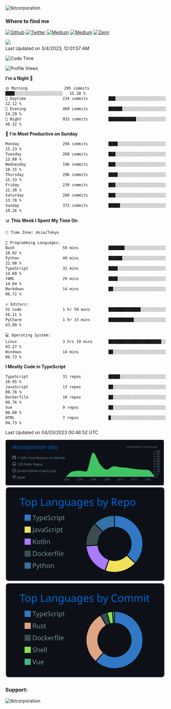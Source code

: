 <p align="left"> <img src="https://komarev.com/ghpvc/?username=tktcorporation&label=Profile%20views&color=0e75b6&style=flat" alt="tktcorporation" /> </p>

<h3>Where to find me</h3>
<p>
<a href="https://github.com/tktcorporation" target="_blank"><img alt="Github" src="https://img.shields.io/badge/GitHub-%2312100E.svg?&style=for-the-badge&logo=Github&logoColor=white" /></a>
<a href="https://twitter.com/tktcorporation" target="_blank"><img alt="Twitter" src="https://img.shields.io/badge/twitter-%231DA1F2.svg?&style=for-the-badge&logo=twitter&logoColor=white" /></a>
<a href="https://www.linkedin.com/in/tktcorporation" target="_blank"><img alt="Medium" src="https://img.shields.io/badge/linkdin-0a66c2.svg?&style=for-the-badge&logo=linkedin&logoColor=white" /></a>
<a href="https://qiita.com/tktcorporation" target="_blank"><img alt="Medium" src="https://img.shields.io/badge/qiita-55C500.svg?&style=for-the-badge&logo=qiita&logoColor=white" /></a>
<a href="https://zenn.dev/tktcorporation" target="_blank"><img alt="Zenn" src="https://img.shields.io/badge/Zenn-3EA8FF.svg?&style=for-the-badge&logo=Zenn&logoColor=white" /></a>
</p>

<!--START_SECTION:lapras-card-->
<a href="https://lapras.com/public/tktcorporation" target="_blank" rel="noopener noreferrer"><img src="https://lapras-card-generator.vercel.app/api/svg?e=3.89&b=3.48&i=3.59&b1=%23232323&b2=%236d6d6d&i1=%23212121&i2=%23818181&l=en" width="300" ></a>  
Last Updated on 3/4/2023, 12:01:57 AM
<!--END_SECTION:lapras-card-->
  
<!--START_SECTION:waka-->
![Code Time](http://img.shields.io/badge/Code%20Time-889%20hrs%2021%20mins-blue)

![Profile Views](http://img.shields.io/badge/Profile%20Views-24-blue)

**I'm a Night 🦉** 

```text
🌞 Morning                295 commits         ████░░░░░░░░░░░░░░░░░░░░░   15.28 % 
🌆 Daytime                234 commits         ███░░░░░░░░░░░░░░░░░░░░░░   12.12 % 
🌃 Evening                469 commits         ██████░░░░░░░░░░░░░░░░░░░   24.29 % 
🌙 Night                  933 commits         ████████████░░░░░░░░░░░░░   48.32 % 
```
📅 **I'm Most Productive on Sunday** 

```text
Monday                   294 commits         ████░░░░░░░░░░░░░░░░░░░░░   15.23 % 
Tuesday                  268 commits         ███░░░░░░░░░░░░░░░░░░░░░░   13.88 % 
Wednesday                196 commits         ███░░░░░░░░░░░░░░░░░░░░░░   10.15 % 
Thursday                 296 commits         ████░░░░░░░░░░░░░░░░░░░░░   15.33 % 
Friday                   239 commits         ███░░░░░░░░░░░░░░░░░░░░░░   12.38 % 
Saturday                 266 commits         ███░░░░░░░░░░░░░░░░░░░░░░   13.78 % 
Sunday                   372 commits         █████░░░░░░░░░░░░░░░░░░░░   19.26 % 
```


📊 **This Week I Spent My Time On** 

```text
🕑︎ Time Zone: Asia/Tokyo

💬 Programming Languages: 
Bash                     59 mins             ███████░░░░░░░░░░░░░░░░░░   28.02 % 
Python                   49 mins             ██████░░░░░░░░░░░░░░░░░░░   22.98 % 
TypeScript               31 mins             ████░░░░░░░░░░░░░░░░░░░░░   14.60 % 
YAML                     29 mins             ████░░░░░░░░░░░░░░░░░░░░░   14.04 % 
Markdown                 14 mins             ██░░░░░░░░░░░░░░░░░░░░░░░   06.72 % 

🔥 Editors: 
VS Code                  1 hr 59 mins        ██████████████░░░░░░░░░░░   56.11 % 
PyCharm                  1 hr 33 mins        ███████████░░░░░░░░░░░░░░   43.89 % 

💻 Operating System: 
Linux                    3 hrs 19 mins       ███████████████████████░░   93.27 % 
Windows                  14 mins             ██░░░░░░░░░░░░░░░░░░░░░░░   06.73 % 
```

**I Mostly Code in TypeScript** 

```text
TypeScript               31 repos            █████░░░░░░░░░░░░░░░░░░░░   20.95 % 
JavaScript               13 repos            ██░░░░░░░░░░░░░░░░░░░░░░░   08.78 % 
Dockerfile               10 repos            ██░░░░░░░░░░░░░░░░░░░░░░░   06.76 % 
Vue                      9 repos             ██░░░░░░░░░░░░░░░░░░░░░░░   06.08 % 
HTML                     7 repos             █░░░░░░░░░░░░░░░░░░░░░░░░   04.73 % 
```




 Last Updated on 04/03/2023 00:46:52 UTC
<!--END_SECTION:waka-->

[![](https://raw.githubusercontent.com/tktcorporation/tktcorporation/master/profile-summary-card-output/github_dark/0-profile-details.svg)](https://github.com/vn7n24fzkq/github-profile-summary-cards)
[![](https://raw.githubusercontent.com/tktcorporation/tktcorporation/master/profile-summary-card-output/github_dark/1-repos-per-language.svg)](https://github.com/vn7n24fzkq/github-profile-summary-cards) [![](https://raw.githubusercontent.com/tktcorporation/tktcorporation/master/profile-summary-card-output/github_dark/2-most-commit-language.svg)](https://github.com/vn7n24fzkq/github-profile-summary-cards)

<h3 align="left">Support:</h3>
<p><a href="https://www.buymeacoffee.com/tktcorporation"> <img align="left" src="https://cdn.buymeacoffee.com/buttons/v2/default-yellow.png" height="50" width="210" alt="tktcorporation" /></a></p><br><br>
